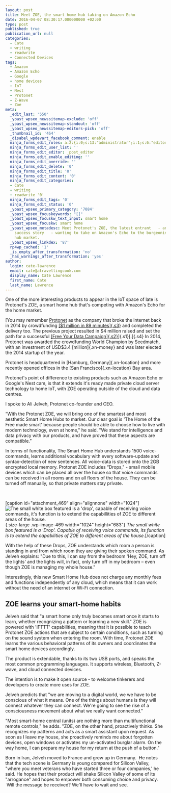 ```yaml
---
layout: post
title: Meet ZOE, the smart home hub taking on Amazon Echo
date: 2016-04-07 08:30:17.000000000 +02:00
type: post
published: true
publication_url: null
categories:
  - Cate
  - writing
  - readwrite
  - Connected Devices
tags:
  - Amazon
  - Amazon Echo
  - Google
  - home devices
  - IoT
  - Nest
  - Protonet
  - Z-Wave
  - Zoe
meta:
  _edit_last: '550'
  _yoast_wpseo_newssitemap-exclude: 'off'
  _yoast_wpseo_newssitemap-standout: 'off'
  _yoast_wpseo_newssitemap-editors-pick: 'off'
  _thumbnail_id: '464'
  _disabel_wpdevart_facebook_comment: enable
  ninja_forms_edit_roles: a:2:{i:0;s:13:"administrator";i:1;s:6:"editor";}
  ninja_forms_edit_user_list: ''
  ninja_forms_edit_editor: _post_editor
  ninja_forms_edit_enable_editing: ''
  ninja_forms_edit_override: ''
  ninja_forms_edit_delete: '0'
  ninja_forms_edit_title: '0'
  ninja_forms_edit_content: '0'
  ninja_forms_edit_categories:
  - Cate
  - writing
  - readwrite '0'
  ninja_forms_edit_tags: '0'
  ninja_forms_edit_status: '0'
  _yoast_wpseo_primary_category: '7084'
  _yoast_wpseo_focuskeywords: "[]"
  _yoast_wpseo_focuskw_text_input: smart home
  _yoast_wpseo_focuskw: smart home
  _yoast_wpseo_metadesc: Meet Protonet's ZOE, the latest entrant   - and crowdfunding
    success story   - wanting to take on Amazon's Echo to the burgeoning smart home
    hub market.
  _yoast_wpseo_linkdex: '87'
  rp4wp_cached: '1'
  _is_empty_after_transformation: 'no'
  _has_warnings_after_transformation: 'yes'
author:
  login: cate-lawrence
  email: cate@atravellingcook.com
  display_name: Cate Lawrence
  first_name: Cate
  last_name: Lawrence
---
```

One of the more interesting products to appear in the IoT space of late
is Protonet's ZOE, a smart home hub that's competing with Amazon's Echo
for the home market.

[You may remember [Protonet](https://protonetinc.com/) as the company
that broke the internet back in 2014 by crowdfunding [[\$1 million in 89
minutes]{.s3}](http://www.ibtimes.co.uk/nsa-proof-server-protonet-smashes-crowdfunding-record-by-raising-1m-89-minutes-1451301)
and completed the delivery too. The previous project resulted in \$4
million raised and set the path for a successful [[Free Your Data
Campaign]{.s2}](http://techcrunch.com/2015/03/12/free-your-data/)]{.s1}[.]{.s4} In
2014, Protonet was awarded the crowdfunding World Champion by Seedmatch,
with an investment of USD\$3.4 [million]{.xn-money} and was later
elected the 2014 startup of the year.

Protonet is headquartered in [Hamburg, Germany]{.xn-location} and more
recently opened offices in the [San Francisco]{.xn-location} Bay area.

Protonet's point of difference to existing products such as Amazon Echo
or Google's Nest cam, is that it extends it's ready made private cloud
server technology to home IoT, with ZOE operating outside of the cloud
and data centres.

I spoke to Ali Jelveh, Protonet co-founder and CEO.

“With the Protonet ZOE, we will bring one of the smartest and most
aesthetic Smart Home Hubs to market. Our clear goal is 'The Home of the
Free made smart' because people should be able to choose how to live
with modern technology, even at home," he said. "We stand for
intelligence and data privacy with our products, and have proved that
these aspects are compatible.”

In terms of functionality, The Smart Home Hub understands 1500
voice-commands, learns additional vocabulary with every software-update
and syntax-detection of new sentences. All voice-data is stored onto the
2GB encrypted local memory. Protonet ZOE includes “Drops," - small
mobile devices which can be placed all over the house so that voice
commands can be received in all rooms and on all floors of the house.
They can be turned off manually, so that private matters stay private.

 

\[caption id="attachment\_469" align="alignnone" width="1024"\]![The
small white box featured is a 'drop', capable of receiving voice
commands, it's function is to extend the capabillities of ZOE to
different areas of the house.
](rw-import/Voicedrop_Kampagne6_whitetable_v03_160318-1024x683.jpg){.size-large
.wp-image-469 width="1024" height="683"} *The small white box featured
is a 'Drop'. Capable of receiving voice commands, its function is to
extend the capabilities of ZOE to different areas of the
house.*\[/caption\]

<div>

</div>

<div>

With the help of these Drops, ZOE understands which room a person is
standing in and from which room they are giving their spoken command. As
Jelveh explains: "Due to this, I can say from the bedroom 'Hey, ZOE,
turn off the lights' and the lights will, in fact, only turn off in my
bedroom – even though ZOE is managing my whole house."

</div>

Interestingly, this new Smart Home Hub does not charge any monthly fees
and functions independently of any cloud, which means that it can work
without the need of an internet or Wi-Fi connection.

ZOE learns your smart-home habits
---------------------------------

Jelveh said that "a smart home only truly becomes smart once it starts
to learn, whether recognizing a pattern or learning a new skill." ZOE is
powered with 'IFTTT' capabilities, meaning that it is possible to teach
Protonet ZOE actions that are subject to certain conditions, such as
turning on the sound system when entering the room. With time, Protonet
ZOE learns the various behavioral patterns of its owners and coordinates
the smart home devices accordingly.

The product is extendable, thanks to its two USB ports, and speaks the
most common programming languages. It supports wireless, Bluetooth,
Z-wave, and cloud connected devices.

The intention is to make it open source - to welcome tinkerers and
developers to create more uses for ZOE.

Jelveh predicts that "we are moving to a digital world, we we have to be
conscious of what it means. One of the things about humans is they will
connect whatever they can connect. We're going to see the rise of a
consciousness movement about what we really want connected."

"Most smart-home central (units) are nothing more than multifunctional
remote controls," he adds. "ZOE, on the other hand, proactively thinks.
She recognizes my patterns and acts as a smart assistant upon request.
As soon as I leave my house, she proactively reminds me about forgotten
devices, open windows or activates my un-activated burglar alarm. On the
way home, I can prepare my house for my return at the push of a button."

Born in Iran, Jelveh moved to France and grew up in Germany.  He notes
that the tech scene is Germany is young compared for Silicon Valley,
"where you meet veterans who have started three or four companies,' he
said. He hopes that their product will shake Silicon Valley of some of
its "arrogance" and hopes to empower both consuming choice and privacy.
 Will the message be received? We'll have to wait and see.
